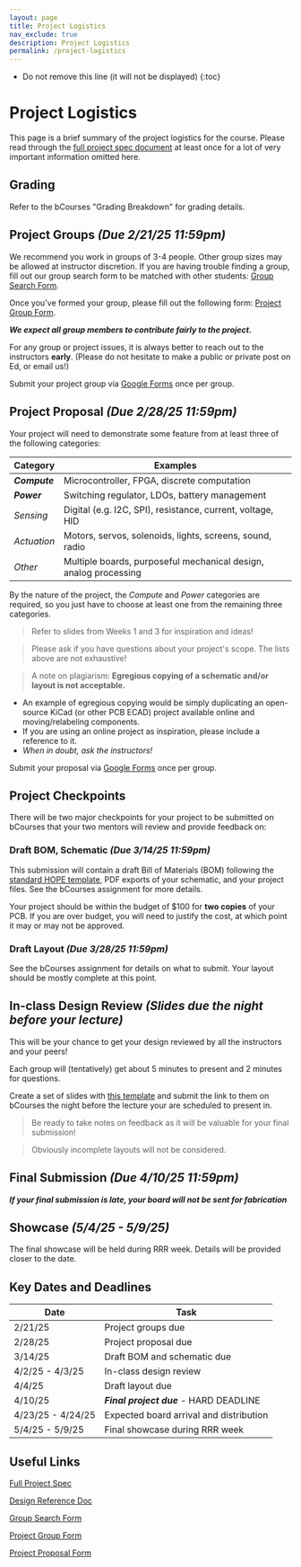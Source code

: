 ```yaml
---
layout: page
title: Project Logistics
nav_exclude: true
description: Project Logistics
permalink: /project-logistics
---
```


- Do not remove this line (it will not be displayed)
{:toc}

# Project Logistics

This page is a brief summary of the project logistics for the course.  Please read through the [full project spec document](https://docs.google.com/document/d/1smVeWLNiplKkxcA6GZ_3y53MKBoSkndNkYT-nEIYHTI/edit?usp=sharing) at least once for a lot of very important information omitted here.

## Grading
Refer to the bCourses "Grading Breakdown" for grading details.

## Project Groups *(Due 2/21/25 11:59pm)*
We recommend you work in groups of 3-4 people.  Other group sizes may be allowed at instructor discretion.  If you are having trouble finding a group, fill out our group search form to be matched with other students: [Group Search Form](http://berkie.ee/hope-sp25-group-search).

Once you've formed your group, please fill out the following form: [Project Group Form](https://forms.gle/LzHeeZHy7nEBGzLN6).

***We expect all group members to contribute fairly to the project.***

For any group or project issues, it is always better to reach out to the instructors **early**.  (Please do not hesitate to make a public or private post on Ed, or email us!)

Submit your project group via [Google Forms](http://berkie.ee/hope-sp25-project-group-submission) once per group.

## Project Proposal *(Due 2/28/25 11:59pm)*

Your project will need to demonstrate some feature from at least three of the following categories:

| Category | Examples |
| ------- | ------- |
| ***Compute*** | Microcontroller, FPGA, discrete computation |
| ***Power*** | Switching regulator, LDOs, battery management |
| *Sensing* | Digital (e.g. I2C, SPI), resistance, current, voltage, HID |
| *Actuation* | Motors, servos, solenoids, lights, screens, sound, radio |
| *Other* | Multiple boards, purposeful mechanical design, analog processing |

By the nature of the project, the *Compute* and *Power* categories are required, so you just have to choose at least one from the remaining three categories.

> Refer to slides from Weeks 1 and 3 for inspiration and ideas!

> Please ask if you have questions about your project's scope.  The lists above are not exhaustive!

> A note on plagiarism: **Egregious copying of a schematic and/or layout is not acceptable.**
+ An example of egregious copying would be simply duplicating an open-source KiCad (or other PCB ECAD) project available online and moving/relabeling components.
+ If you are using an online project as inspiration, please include a reference to it.
+ *When in doubt, ask the instructors!*

Submit your proposal via [Google Forms](http://berkie.ee/hope-sp25-project-proposal-submission) once per group.

## Project Checkpoints
There will be two major checkpoints for your project to be submitted on bCourses that your two mentors will review and provide feedback on:
### Draft BOM, Schematic *(Due 3/14/25 11:59pm)*
This submission will contain a draft Bill of Materials (BOM) following the [standard HOPE template](https://docs.google.com/spreadsheets/d/1ZZAnW61lbqi8A5PHymeQs3MktsaBvQEssZroThjktFo/edit?usp=sharing), PDF exports of your schematic, and your project files.  See the bCourses assignment for more details.

Your project should be within the budget of $100 for **two copies** of your PCB.  If you are over budget, you will need to justify the cost, at which point it may or may not be approved.

### Draft Layout *(Due 3/28/25 11:59pm)*
See the bCourses assignment for details on what to submit.  Your layout should be mostly complete at this point.

## In-class Design Review *(Slides due the night before your lecture)*
This will be your chance to get your design reviewed by all the instructors and your peers!

Each group will (tentatively) get about 5 minutes to present and 2 minutes for questions.

Create a set of slides with [this template](https://docs.google.com/presentation/d/1sfXEulmNQYUn6Tx6N_VlQgELwYgzxpQMHi5ibLVOwzA/edit?usp=sharing) and submit the link to them on bCourses the night before the lecture your are scheduled to present in.

> Be ready to take notes on feedback as it will be valuable for your final submission!

> Obviously incomplete layouts will not be considered.

## Final Submission *(Due 4/10/25 11:59pm)*
***If your final submission is late, your board will not be sent for fabrication***

## Showcase *(5/4/25 - 5/9/25)*
The final showcase will be held during RRR week.  Details will be provided closer to the date.

## Key Dates and Deadlines

| Date | Task |
| ---- | ---- |
| 2/21/25 | Project groups due |
| 2/28/25 | Project proposal due |
| 3/14/25 | Draft BOM and schematic due |
| 4/2/25 - 4/3/25 | In-class design review |
| 4/4/25 | Draft layout due |
| 4/10/25 | ***Final project due*** - HARD DEADLINE |
| 4/23/25 - 4/24/25 | Expected board arrival and distribution |
| 5/4/25 - 5/9/25 | Final showcase during RRR week |

<!-- | 3/1/25 - 3/2/25 | Proposal reviews returned | -->
<!-- | 3/15/25 - 3/16/25 | BOM and schematic reviews returned | -->
<!-- | 4/5/25 - 4/6/25 | Layout reviews returned | -->

## Useful Links

[Full Project Spec](https://docs.google.com/document/d/1smVeWLNiplKkxcA6GZ_3y53MKBoSkndNkYT-nEIYHTI/edit?usp=sharing)

[Design Reference Doc](https://docs.google.com/document/d/1sA1MmZkygvkN0kvH0_EiXm4IRMi5ilCOcb7CaAVOmxY/edit?usp=sharing)

[Group Search Form](http://berkie.ee/hope-sp25-group-search)

[Project Group Form](http://berkie.ee/hope-sp25-project-group-submission)

[Project Proposal Form](http://berkie.ee/hope-sp25-project-proposal-submission)
